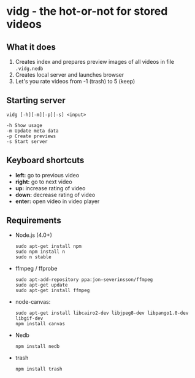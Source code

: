 vidg - the hot-or-not for stored videos
=======================================

## What it does

1. Creates index and prepares preview images of all videos in file `.vidg.nedb`
2. Creates local server and launches browser
3. Let's you rate videos from -1 (trash) to 5 (keep)

## Starting server

```
vidg [-h][-m][-p][-s] <input>

-h Show usage
-m Update meta data
-p Create previews
-s Start server
```

## Keyboard shortcuts

- **left:** go to previous video
- **right:** go to next video
- **up:** increase rating of video
- **down:** decrease rating of video
- **enter:** open video in video player

## Requirements

- Node.js (4.0+)

  ```
  sudo apt-get install npm
  sudo npm install n
  sudo n stable
  ```

- ffmpeg / ffprobe

  ```
  sudo apt-add-repository ppa:jon-severinsson/ffmpeg
  sudo apt-get update
  sudo apt-get install ffmpeg
  ```

- node-canvas:

  ```
  sudo apt-get install libcairo2-dev libjpeg8-dev libpango1.0-dev libgif-dev
  npm install canvas
  ```

- Nedb

  `npm install nedb`

- trash

  `npm install trash`
